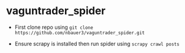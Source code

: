 # vaguntrader_spider

- First clone repo using `git clone https://github.com/nbauer3/vaguntrader_spider.git`

- Ensure scrapy is installed then run spider using `scrapy crawl posts`
